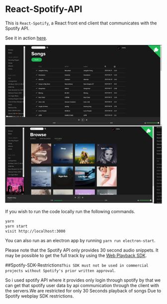# React-Spotify-API

This is `React-Spotify`, a React front end client that communicates with the Spotify API.

See it in action [here](https://github.com/ETERNAL-VENOM/React-Project).

![alt text](https://github.com/ETERNAL-VENOM/React-Project/blob/main/image_2021-06-21_051128.png "Songs")
![alt text](https://github.com/ETERNAL-VENOM/React-Project/blob/main/image_2021-06-21_051352.png "Browse")

If you wish to run the code locally run the following commands.

```
yarn
yarn start
visit http://localhost:3000
```

You can also run as an electron app by running `yarn run electron-start`.

Please note that the Spotify API only provides 30 second audio snippets. It may be possible to get the full track by using the [Web Playback SDK](https://beta.developer.spotify.com/documentation/web-playback-sdk/).

##Spotify-SDK-Restrictions`This SDK must not be used in commercial projects without Spotify's prior written approval`.

So i used spotify API where it provides only login through spotify by that we can get that spotify user data by api communication through the client with the servers.We are restricted for only 30 Seconds playback of songs Due to Spotify webplay SDK restrictions.





